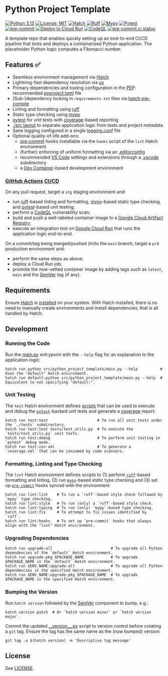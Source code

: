 # Python Project Template

[![Python 3.13](https://img.shields.io/badge/python-3.13-blue.svg)](https://docs.python.org/3/whatsnew/3.13.html)
[![License: MIT](https://img.shields.io/badge/License-MIT-9400d3.svg)](https://opensource.org/licenses/MIT)
[![Hatch](https://img.shields.io/badge/%F0%9F%A5%9A-Hatch-4051b5.svg)](https://github.com/pypa/hatch)
[![Ruff](https://img.shields.io/endpoint?url=https://raw.githubusercontent.com/astral-sh/ruff/main/assets/badge/v2.json)](https://github.com/astral-sh/ruff)
[![Mypy](https://img.shields.io/badge/type%20checked-mypy-039dfc)](https://github.com/python/mypy)
[![Pytest](https://img.shields.io/static/v1?label=‎&message=Pytest&logo=Pytest&color=b647c4&logoColor=white)](https://docs.pytest.org)
[![pre-commit](https://img.shields.io/badge/pre--commit-enabled-brightgreen?logo=pre-commit&logoColor=white)](https://github.com/pre-commit/pre-commit)
[![Deploy to Cloud Run](https://github.com/h-holm/python-project-template/workflows/Deploy%20to%20Cloud%20Run/badge.svg)](https://github.com/h-holm/python-project-template/actions/workflows/deploy-to-cloud-run.yaml)
[![CodeQL](https://github.com/h-holm/python-project-template/workflows/CodeQL%20Analysis/badge.svg)](https://github.com/h-holm/python-project-template/actions/workflows/codeql-analysis.yaml)
[![pre-commit.ci status](https://results.pre-commit.ci/badge/github/h-holm/python-project-template/main.svg)](https://results.pre-commit.ci/latest/github/h-holm/python-project-template/main)

A template repo that enables quickly setting up an end-to-end CI/CD pipeline that tests and deploys a containerized
Python application. The placeholder Python logic computes a Fibonacci number.

## Features ✅

* Seamless environment management via [Hatch](https://hatch.pypa.io/latest)
* Lightning-fast dependency resolution via [uv](https://github.com/astral-sh/uv)
* Primary dependencies and tooling configuration in the [PEP](https://peps.python.org/pep-0621)-recommended
[pyproject.toml](./pyproject.toml) file
* (Sub-)dependency locking in `requirements.txt` files via
[hatch-pip-compile](https://github.com/juftin/hatch-pip-compile)
* Linting and formatting using [ruff](https://github.com/astral-sh/ruff)
* Static type checking using [mypy](https://github.com/python/mypy)
* [pytest](https://docs.pytest.org) for unit tests with [coverage](https://coverage.readthedocs.io/en/7.6.7)-based
reporting
* [./src layout](https://packaging.python.org/en/latest/discussions/src-layout-vs-flat-layout) to separate application
logic from tests and project metadata
* Sane logging configured in a single [logging.conf](./src/python_project_template/logging.conf) file
* Optional quality-of-life add-ons:
  * [pre-commit](https://github.com/pre-commit/pre-commit) hooks installable via the `hooks` script of the `lint` Hatch
  environment
  * (further) enforcing of uniform formatting via an [.editorconfig](./.editorconfig)
  * recommended [VS Code](https://code.visualstudio.com) settings and extensions through a [.vscode](./.vscode)
  subdirectory
  * a [Dev Container](https://code.visualstudio.com/docs/devcontainers/containers)-based development environment

### [GitHub Actions](./.github/workflows/) [CI/CD](https://www.redhat.com/en/topics/devops/what-is-ci-cd)

On any pull request, target a `stg` staging environment and:

* run [ruff](https://github.com/astral-sh/ruff)-based linting and formatting,
[mypy](https://github.com/python/mypy)-based static type checking, and [pytest](https://docs.pytest.org)-based unit
testing;
* perform a [CodeQL](https://codeql.github.com) vulnerability scan;
* build and push a well-labeled container image to a
[Google Cloud Artifact Registry](https://cloud.google.com/artifact-registry/docs);
* execute an integration test on [Google Cloud Run](https://cloud.google.com/run?hl=en) that runs the application
logic end-to-end.

On a commit/tag being merged/pushed (in)to the `main` branch, target a `prd` production environment and:

* perform the same steps as above;
* deploy a Cloud Run job;
* promote the now-vetted container image by adding tags such as `latest`, `main` and the [SemVer](https://semver.org)
tag (if any).

## Requirements

Ensure [Hatch](https://hatch.pypa.io/latest) is [installed](https://hatch.pypa.io/latest/install) on your system. With
Hatch installed, there is no need to manually create environments and install dependencies; that is all handled by
Hatch.

## Development

### Running the Code

Run the [main.py](./src/python_project_template/main.py) entrypoint with the `--help` flag for an explanation to the
application logic:

```shell
hatch run python src/python_project_template/main.py --help          # Uses the "default" Hatch environment.
hatch run default:python src/python_project_template/main.py --help  # Equivalent to not specifying "default:".
```

### Unit Testing

The `test` Hatch environment defines [scripts](https://hatch.pypa.io/1.13/how-to/run/python-scripts) that can be used
to execute and debug the [`pytest`](https://docs.pytest.org/en/stable)-backed unit tests and generate a
[coverage](https://coverage.readthedocs.io/en/7.6.7) report:

```shell
hatch run test:test                      # To run all unit tests under the `./tests` subdirectory.
hatch run test:test tests/test_utils.py  # To execute the `tests/test_utils.py` unit tests.
hatch run test:debug                     # To perform unit testing in `pytest` debug mode.
hatch run test:cov-xml                   # To generate a `coverage.xml` that can be consumed by code scanners.
```

### Formatting, Linting and Type Checking

The `lint` Hatch environment defines scripts to (1) perform [`ruff`](https://github.com/astral-sh/ruff)-based
formatting and linting, (2) run [`mypy`](https://github.com/python/mypy)-based static type checking and (3) set up
[`pre-commit`](https://github.com/pre-commit/pre-commit) hooks synced with the environment:

```shell
hatch run lint:lint    # To run a `ruff`-based style check followed by `mypy` type checking.
hatch run lint:style   # To run (only) a `ruff`-based style check.
hatch run lint:typing  # To run (only) `mypy`-based type checking.
hatch run lint:fix     # To attempt to fix issues identified by `ruff`.
hatch run lint:hooks   # To set up `pre-commit` hooks that always align with the "lint" Hatch environment.
```

### Upgrading Dependencies

```shell
hatch run upgrade-all                          # To upgrade all Python dependencies of the `default` Hatch environment.
hatch run upgrade-pkg $PACKAGE_NAME            # To upgrade $PACKAGE_NAME in the `default` Hatch environment.
hatch run $ENV_NAME:upgrade-all                # To upgrade all Python dependencies in the specified Hatch environment.
hatch run $ENV_NAME:upgrade-pkg $PACKAGE_NAME  # To upgrade $PACKAGE_NAME in the specified Hatch environment.
```

### Bumping the Version

Run `hatch version` followed by the [SemVer](https://semver.org) component to bump, e.g.:

```shell
hatch version patch  # Or `hatch version minor` or `hatch version major`.
```

Commit the updated [\_\_version\_\_.py](./src/python_project_template/__version__.py) script to version control before
creating a `git` tag. Ensure the tag has the same name as the (now bumped) version:

```shell
git tag -a $(hatch version) -m 'Descriptive tag message'
```

## License

See [LICENSE](LICENSE).

